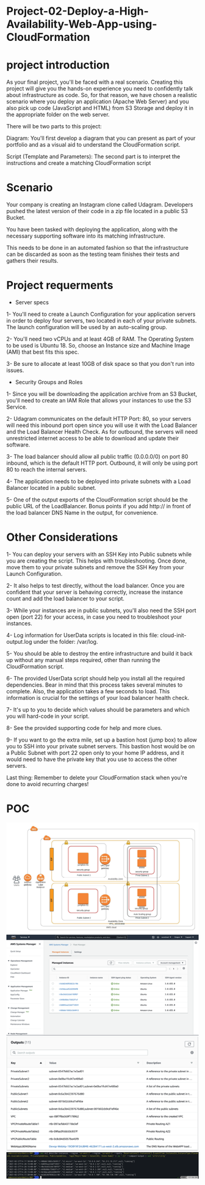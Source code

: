 # Project-02-Deploy-a-High-Availability-Web-App-using-CloudFormation

# project introduction 

As your final project, you'll be faced with a real scenario.
Creating this project will give you the hands-on experience you need to confidently talk about infrastructure as code. So, for that reason, we have chosen a realistic scenario where you deploy an application (Apache Web Server) and you also pick up code (JavaScript and HTML) from S3 Storage and deploy it in the appropriate folder on the web server.

There will be two parts to this project:

Diagram: You'll first develop a diagram that you can present as part of your portfolio and as a visual aid to understand the CloudFormation script.

Script (Template and Parameters): The second part is to interpret the instructions and create a matching CloudFormation script

# Scenario
Your company is creating an Instagram clone called Udagram. Developers pushed the latest version of their code in a zip file located in a public S3 Bucket.

You have been tasked with deploying the application, along with the necessary supporting software into its matching infrastructure.

This needs to be done in an automated fashion so that the infrastructure can be discarded as soon as the testing team finishes their tests and gathers their results.


# Project requerments 

- Server specs

1- You'll need to create a Launch Configuration for your application servers in order to deploy four servers, two located in each of your private subnets.  The launch configuration will be used by an auto-scaling group.

2- You'll need two vCPUs and at least 4GB of RAM. The Operating System to be used is Ubuntu 18. So, choose an Instance size and Machine Image (AMI) that best fits this spec.

3- Be sure to allocate at least 10GB of disk space so that you don't run into issues.

- Security Groups and Roles


1- Since you will be downloading the application archive from an S3 Bucket, you'll need to create an IAM Role that allows your instances to use the S3 Service.

2- Udagram communicates on the default HTTP Port: 80, so your servers will need this inbound port open since you will use it with the Load Balancer and the  Load Balancer Health Check. As for outbound, the servers will need unrestricted internet access to be able to download and update their software.

3- The load balancer should allow all public traffic (0.0.0.0/0) on port 80 inbound, which is the default HTTP port. Outbound, it will only be using port 80 to reach the internal servers.

4- The application needs to be deployed into private subnets with a Load Balancer located in a public subnet.

5- One of the output exports of the CloudFormation script should be the public URL of the LoadBalancer. Bonus points if you add http:// in front of the load balancer DNS Name in the output, for convenience.


# Other Considerations

1- You can deploy your servers with an SSH Key into Public subnets while you are creating the script. This helps with troubleshooting. Once done, move them to your private subnets and remove the SSH Key from your Launch Configuration.

2- It also helps to test directly, without the load balancer. Once you are confident that your server is behaving correctly, increase the instance count and add the load balancer to your script.

3- While your instances are in public subnets, you'll also need the SSH port open (port 22) for your access, in case you need to troubleshoot your instances.

4- Log information for UserData scripts is located in this file: cloud-init-output.log under the folder: /var/log.

5- You should be able to destroy the entire infrastructure and build it back up without any manual steps required, other than running the CloudFormation script.

6- The provided UserData script should help you install all the required dependencies. Bear in mind that this process takes several minutes to complete. Also, the application takes a few seconds to load. This information is crucial for the settings of your load balancer health check.

7- It's up to you to decide which values should be parameters and which you will hard-code in your script.

8- See the provided supporting code for help and more clues.

9- If you want to go the extra mile, set up a bastion host (jump box) to allow you to SSH into your private subnet servers. This bastion host would be on a Public Subnet with port 22 open only to your home IP address, and it would need to have the private key that you use to access the other servers.

Last thing: Remember to delete your CloudFormation stack when you're done to avoid recurring charges!


# POC

   ![Screenshot](project-02.jpeg)
   ![Screenshot](1.png)
   ![Screenshot](2.png)
   ![Screenshot](3.png)

